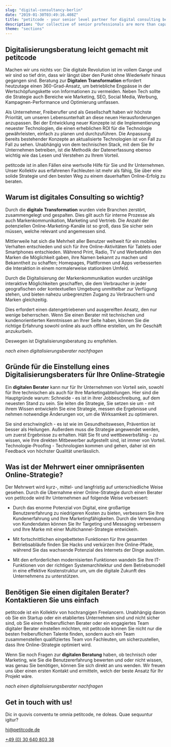 ```yaml
---
slug: "digital-consultancy-berlin"
date: "2019-01-30T03:49:16.408Z"
title: "petitcode - your senior level partner for digital consulting berlin"
description: "Our collective of senior professionals are more than capable of advising you a sound digital strategy and the best way to achieve long-lasting digital success."
theme: "sections"
---
```


<Sections>
<Section>
<Columns contentWidth="6">
<ColumnContent>

# Digitalisierungsberatung leicht gemacht mit petitcode

Machen wir uns nichts vor: Die digitale Revolution ist im vollem Gange und wir sind so tief drin, dass wir längst über den Punkt ohne Wiederkehr hinaus gegangen sind. Beratung zur **Digitalen Transformation** erfordert heutzutage einen 360-Grad-Ansatz, um betriebliche Engpässe in der Wertschöpfungskette von Informationen zu vermeiden. Neben Tech sollte die Strategie auch Bereiche wie Marketing, SEO, Social Media, Werbung, Kampagnen-Performance und Optimierung umfassen.

Als Unternehmer, Freiberufler und als Gesellschaft haben wir höchste Priorität, um unseren Lebensunterhalt an diese neuen Herausforderungen anzupassen. Bei der Entwicklung neuer Konzepte ist die Implementierung neuester Technologien, die einen erheblichen ROI für die Technologie gewährleisten, einfach zu planen und durchzuführen. Die Anpassung bereits bestehender Konzepte an aktualisierte Technologien ist von Fall zu Fall zu sehen. Unabhängig von dem technischen Stack, mit dem Sie Ihr Unternehmen betreiben, ist die Methodik der Datenerfassung ebenso wichtig wie das Lesen und Verstehen zu Ihrem Vorteil.

petitcode ist in allen Fällen eine wertvolle Hilfe für Sie und Ihr Unternehmen. Unser Kollektiv aus erfahrenen Fachleuten ist mehr als fähig, Sie über eine solide Strategie und den besten Weg zu einem dauerhaften Online-Erfolg zu beraten.

</ColumnContent>
<ColumnImage file="lost-co-178990-unsplash.jpg" alt="Finding an experienced and reliable digital partner can be a real hustle">
</ColumnImage>
</Columns>
</Section>
<Section>
<Columns reverse contentWidth="6">
<ColumnContent>

## Warum ist digitales Consulting so wichtig?

Durch die **digitale Transformation** wurden viele Branchen zerstört, zusammengelegt und gespalten. Dies gilt auch für interne Prozesse als auch Markenkommunikation, Marketing und Vertrieb. Die Anzahl der potenziellen Online-Marketing-Kanäle ist so groß, dass Sie sicher sein müssen, welche relevant und angemessen sind.

Mittlerweile hat sich die Mehrheit aller Benutzer weltweit für ein mobiles Verhalten entschieden und sich für ihre Online-Aktivitäten für Tablets oder Smartphones entschieden. Während Print, Radio, TV und Werbetafeln den Marken die Möglichkeit gaben, ihre Namen bekannt zu machen und Bekanntheit zu schaffen; Homepages, Plattformen und Apps verbesserten die Interaktion in einem normalerweise stationären Umfeld.

Durch die Digitalisierung der Markenkommunikation wurden unzählige interaktive Möglichkeiten geschaffen, die dem Verbraucher in jeder geografischen oder kontextuellen Umgebung unmittelbar zur Verfügung stehen, und bieten nahezu unbegrenzten Zugang zu Verbrauchern und Marken gleichzeitig.

Dies erfordert einen datengetriebenen und ausgereiften Ansatz, den nur wenige beherrschen. Wenn Sie einen Berater mit technischen und kundenorientierten Kenntnissen an Ihrer Seite haben, können Sie die richtige Erfahrung sowohl online als auch offline erstellen, um Ihr Geschäft anzukurbeln.

Deswegen ist Digitalisierungsberatung zu empfehlen.

*nach einen digitalisierungsberater nachfragen*

</ColumnContent>
<ColumnImage file="irfan-simsar-1144378-unsplash.jpg" alt="petitcode’s web design agency only executes state-of-the-art solutions">
</ColumnImage>
</Columns>
</Section>
<Section>
<Columns reverse contentWidth="6">
<ColumnContent>

## Gründe für die Einstellung eines Digitalisierungsberaters für Ihre Online-Strategie

Ein **digitalen Berater** kann nur für Ihr Unternehmen von Vorteil sein, sowohl für Ihre technischen als auch für Ihre Marketingabteilungen. Hier sind die Hauptgründe warum:
Schneide - es ist in ihrer Jobbeschreibung, auf dem neuesten Stand zu sein.
Sie leiten die Strategie, Sie setzen sie um - mit ihrem Wissen entwickeln Sie eine Strategie, messen die Ergebnisse und nehmen notwendige Änderungen vor, um die Wirksamkeit zu optimieren.

Sie sind erschwinglich - es ist wie im Gesundheitswesen, Prävention ist besser als Heilungen. Außerdem muss die Strategie angewendet werden, um zuerst Ergebnisse zu erhalten.
Hält Sie fit und wettbewerbsfähig - zu wissen, wie Ihre direkten Mitbewerber aufgestellt sind, ist immer von Vorteil. Technologie-Proofing - Technologien kommen und gehen, daher ist ein Feedback von höchster Qualität unerlässlich.

</ColumnContent>
<ColumnImage file="ryoji-iwata-669950-unsplash.jpg" alt="Digital consultants will help you prioritize your marketing decisions">
</ColumnImage>
</Columns>
</Section>
<Section>
<Columns reverse contentWidth="6">
<ColumnContent>

## Was ist der Mehrwert einer omnipräsenten Online-Strategie?

Der Mehrwert wird kurz-, mittel- und langfristig auf unterschiedliche Weise gesehen. Durch die Übernahme einer Online-Strategie durch einen Berater von petitcode wird Ihr Unternehmen auf folgende Weise verbessert:

- Durch das enorme Potenzial von Digital, eine großartige Benutzererfahrung zu niedrigeren Kosten zu bieten, verbessern Sie Ihre Kundenerfahrung und Ihre Marketingfähigkeiten. Durch die Verwendung von Kundendaten können Sie Ihr Targeting und Messaging verbessern und Ihre Marke mit einer Multichannel-Strategie entwickeln.

- Mit fortschrittlichen eingebetteten Funktionen für Ihre gesamten Betriebsabläufe finden Sie Hacks und verkürzen Ihre Online-Pfade, während Sie das wachsende Potenzial des Internets der Dinge ausloten.

- Mit den erforderlichen modernisierten Funktionen wandeln Sie Ihre IT-Funktionen von der richtigen Systemarchitektur und dem Betriebsmodell in eine effektive Kostenstruktur um, um die digitale Zukunft des Unternehmens zu unterstützen.

</ColumnContent>
<ColumnImage file="med-badr-chemmaoui-630239-unsplash.jpg" alt="having an innovative digital strategy can be the puzzle’s missing piece to success">
</ColumnImage>
</Columns>

</Section>
<Section>
<Centered>

## Benötigen Sie einen digitalen Berater? Kontaktieren Sie uns einfach

petitcode ist ein Kollektiv von hochrangigen Freelancern. Unabhängig davon ob Sie ein Startup oder ein etabliertes Unternehmen sind und nicht sicher sind, ob Sie einen freiberuflichen Berater oder ein engagiertes Team digitaler Berater einstellen möchten, mit petitcode können Sie nicht nur die besten freiberuflichen Talente finden, sondern auch ein Team zusammenstellen qualifiziertes Team von Fachleuten, um sicherzustellen, dass Ihre Online-Strategie optimiert wird.

Wenn Sie noch Fragen zur **digitalen Beratung** haben, ob technisch oder Marketing, wie Sie die Benutzererfahrung bewerten und oder nicht wissen, was genau Sie benötigen, können Sie sich direkt an uns wenden. Wir freuen uns über einen ersten Kontakt und ermitteln, welch der beste Ansatz für Ihr Projekt wäre.

*nach einen digitalisierungsberater nachfragen*

</Centered>
</Section>
<Section inverted>
<SectionContent>
<Grid>
<div>

# Get in touch with us!

Dic in quovis conventu te omnia petitcode, ne doleas. Quae sequuntur igitur?

<a href="mailto:hi@petitcode.de">hi@petitcode.de</a>

<a href="tel:+493064080338">+49 (0) 30 640 803 38</a>

</div>
<ClientForm />
</Grid>
</SectionContent>
</Section>
</Sections>
